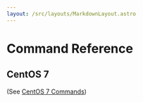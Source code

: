 ```yaml
---
layout: /src/layouts/MarkdownLayout.astro
---
```

# Command Reference

## CentOS 7
(See [CentOS 7 Commands](/techjournals/centos-commands.md))